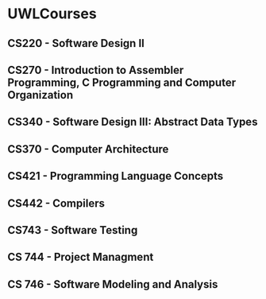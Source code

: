 # UWLCourses

## CS220 - Software Design II

## CS270 - Introduction to Assembler Programming, C Programming and Computer Organization

## CS340 - Software Design III: Abstract Data Types

## CS370 - Computer Architecture

## CS421 - Programming Language Concepts 

## CS442 - Compilers 

## CS743 - Software Testing 

## CS 744 - Project Managment

## CS 746 - Software Modeling and Analysis
